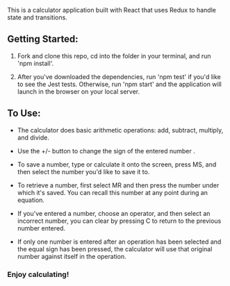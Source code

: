 This is a calculator application built with React that uses Redux to handle state and transitions. 

## Getting Started:

1. Fork and clone this repo, cd into the folder in your terminal, and run 'npm install'.

2. After you've downloaded the dependencies, run 'npm test' if you'd like to see the Jest tests. Otherwise, run 'npm start' and the application will launch in the browser on your local server.

## To Use:

- The calculator does basic arithmetic operations: add, subtract, multiply, and divide.

- Use the +/- button to change the sign of the entered number .

- To save a number, type or calculate it onto the screen, press MS, and then select the number you'd like to save it to. 

- To retrieve a number, first select MR and then press the number under which it's saved. You can recall this number at any point during an equation.

- If you've entered a number, choose an operator, and then select an incorrect number, you can clear by pressing C to return to the previous number entered. 

- If only one number is entered after an operation has been selected and the equal sign has been pressed, the calculator will use that original number against itself in the operation. 

### Enjoy calculating!
